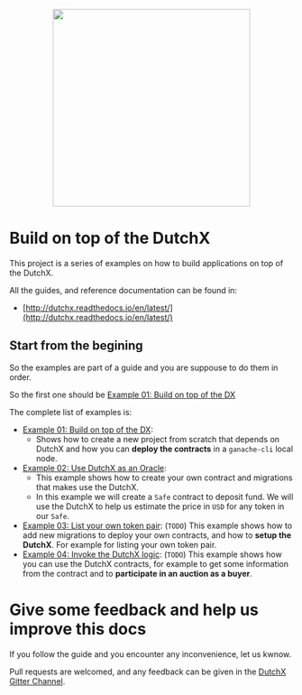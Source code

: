 <p align="center">
  <img width="350px" src="http://dutchx.readthedocs.io/en/latest/_static/DutchX-logo_blue.svg" />
</p>

# Build on top of the DutchX
This project is a series of examples on how to build applications on top of the
DutchX.

All the guides, and reference documentation can be found in:
* [http://dutchx.readthedocs.io/en/latest/](http://dutchx.readthedocs.io/en/latest/)

## Start from the begining
So the examples are part of a guide and you are suppouse to do them in order.

So the first one should be [Example 01: Build on top of the DX](https://github.com/gnosis/dx-examples-dev/tree/master/01_build-of-top-of-dx)

The complete list of examples is:
* [Example 01: Build on top of the DX](https://github.com/gnosis/dx-examples-dev/tree/master/01_build-of-top-of-dx):
  * Shows how to create a new project from scratch that depends on DutchX and 
    how you can **deploy the contracts** in a `ganache-cli` local node.
* [Example 02: Use DutchX as an Oracle](https://github.com/gnosis/dx-examples-dev/tree/master/02_use-dx-as-an-oracle): 
  * This example shows how to create your own contract and migrations that makes 
    use the DutchX.
  * In this example we will create a `Safe` contract to deposit fund. We will
    use the DutchX to help us estimate the price in `USD` for any token in our 
`Safe`.
* [Example 03: List your own token pair](https://github.com/gnosis/dx-examples-dev/tree/master/03_list_your_own_toke_pair):
(`TODO`) This example shows how to add new migrations to deploy your own 
contracts, and how to **setup the DutchX**. For example for listing your own token 
pair.
* [Example 04: Invoke the DutchX logic](https://github.com/gnosis/dx-examples-dev/tree/master/04_invoke-the-dutchx-logic):
(`TODO`) This example shows how you can use the DutchX contracts, for example to
 get some information from the contract and to **participate in an auction as a buyer**.

# Give some feedback and help us improve this docs
If you follow the guide and you encounter any inconvenience, let us kwnow.

Pull requests are welcomed, and any feedback can be given in the 
[DutchX Gitter Channel](https://gitter.im/gnosis/DutchX).
